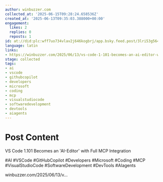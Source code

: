 ```yaml
---
author: winbuzzer.com
collected_at: '2025-06-15T09:28:24.658536Z'
created_at: '2025-06-13T09:35:03.388000+00:00'
engagement:
  likes: 2
  replies: 0
  reposts: 1
id: at://did:plc:wff7uo734vlav2j646kogbrj/app.bsky.feed.post/3lri53g56422l
language: latin
links:
- https://winbuzzer.com/2025/06/13/vs-code-1-101-becomes-an-ai-editor-with-full-mcp-integration-xcxwbn/
stage: collected
tags:
- ai
- vscode
- githubcopilot
- developers
- microsoft
- coding
- mcp
- visualstudiocode
- softwaredevelopment
- devtools
- aiagents
---
```


# Post Content

VS Code 1.101 Becomes an 'AI-Editor' with Full MCP Integration

#AI #VSCode #GitHubCopilot #Developers #Microsoft #Coding #MCP #VisualStudioCode #SoftwareDevelopment #DevTools #AIagents

winbuzzer.com/2025/06/13/v...